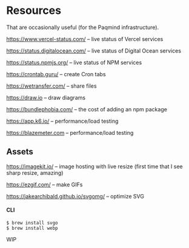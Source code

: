 # Resources

That are occasionally useful (for the Paqmind infrastructure).

https://www.vercel-status.com/ – live status of Vercel services 

https://status.digitalocean.com/ – live status of Digital Ocean services

https://status.npmjs.org/ – live status of NPM services

https://crontab.guru/ – create Cron tabs

https://wetransfer.com/ – share files 

https://draw.io – draw diagrams

https://bundlephobia.com/ – the cost of adding an npm package

https://app.k6.io/ – performance/load testing

https://blazemeter.com – performance/load testing

## Assets

https://imagekit.io/ – image hosting with live resize (first time that I see sharp resize, amazing)

https://ezgif.com/ – make GIFs

https://jakearchibald.github.io/svgomg/ – optimize SVG

#### CLI 

```
$ brew install svgo
$ brew install webp
```

WIP
